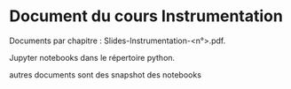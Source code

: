 # Document du cours Instrumentation

Documents par chapitre : Slides-Instrumentation-<n°>.pdf.

Jupyter notebooks dans le répertoire python. 

autres documents sont des snapshot des notebooks